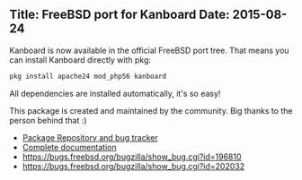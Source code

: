 Title: FreeBSD port for Kanboard
Date: 2015-08-24
---

Kanboard is now available in the official FreeBSD port tree.
That means you can install Kanboard directly with pkg:

```bash
pkg install apache24 mod_php56 kanboard
```

All dependencies are installed automatically, it's so easy!

This package is created and maintained by the community. Big thanks to the person behind that :)

- [Package Repository and bug tracker](https://bitbucket.org/if0/freebsd-kanboard)
- [Complete documentation](https://kanboard.net/documentation/freebsd-installation)
- https://bugs.freebsd.org/bugzilla/show_bug.cgi?id=196810
- https://bugs.freebsd.org/bugzilla/show_bug.cgi?id=202032
